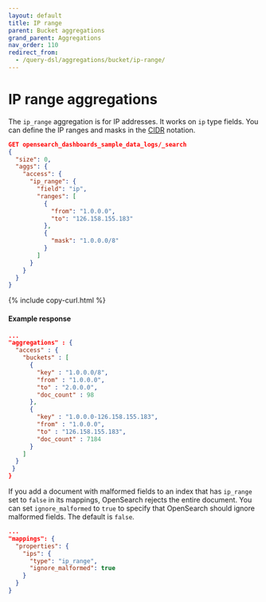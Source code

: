 ```yaml
---
layout: default
title: IP range
parent: Bucket aggregations
grand_parent: Aggregations
nav_order: 110
redirect_from:
  - /query-dsl/aggregations/bucket/ip-range/
---
```


# IP range aggregations

The `ip_range` aggregation is for IP addresses.
It works on `ip` type fields. You can define the IP ranges and masks in the [CIDR](https://en.wikipedia.org/wiki/Classless_Inter-Domain_Routing) notation.

```json
GET opensearch_dashboards_sample_data_logs/_search
{
  "size": 0,
  "aggs": {
    "access": {
      "ip_range": {
        "field": "ip",
        "ranges": [
          {
            "from": "1.0.0.0",
            "to": "126.158.155.183"
          },
          {
            "mask": "1.0.0.0/8"
          }
        ]
      }
    }
  }
}
```

{% include copy-curl.html %}

#### Example response

```json
...
"aggregations" : {
  "access" : {
    "buckets" : [
      {
        "key" : "1.0.0.0/8",
        "from" : "1.0.0.0",
        "to" : "2.0.0.0",
        "doc_count" : 98
      },
      {
        "key" : "1.0.0.0-126.158.155.183",
        "from" : "1.0.0.0",
        "to" : "126.158.155.183",
        "doc_count" : 7184
      }
    ]
  }
 }
}
```

If you add a document with malformed fields to an index that has `ip_range` set to `false` in its mappings, OpenSearch rejects the entire document. You can set `ignore_malformed` to `true` to specify that OpenSearch should ignore malformed fields. The default is `false`.

```json
...
"mappings": {
  "properties": {
    "ips": {
      "type": "ip_range",
      "ignore_malformed": true
    }
  }
}
```
